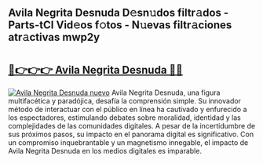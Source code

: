 ## Avila Negrita Desnuda D𝚎sn𝚞dos filtr𝚊dos - Parts-tCI Vid𝚎os f𝚘tos - N𝚞evas filtr𝚊ciones atr𝚊ctivas mwp2y

# <h2><a href="http://mbcgr3.tromn.icu/?c=Avila+Negrita+Desnuda">🔗👉👉👉 Avila Negrita Desnuda 🔗🔗</a></h2>

[![Avila Negrita Desnuda nuevo](https://i.imgur.com/pEAQMta.gif)](http://mbcgr3.tromn.icu/?c=Avila+Negrita+Desnuda)
Avila Negrita Desnuda, una figura multifacética y paradójica, desafía la comprensión simple. Su innovador método de interactuar con el público en línea ha cautivado y enfurecido a los espectadores, estimulando debates sobre moralidad, identidad y las complejidades de las comunidades digitales. A pesar de la incertidumbre de sus próximos pasos, su impacto en el panorama digital es significativo. Con un compromiso inquebrantable y un magnetismo innegable, el impacto de Avila Negrita Desnuda en los medios digitales es imparable.
